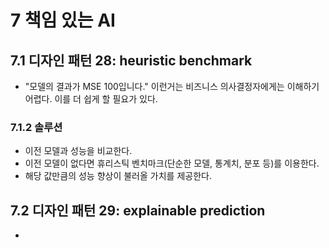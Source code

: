 # 7 책임 있는 AI

## 7.1 디자인 패턴 28: heuristic benchmark

- "모델의 결과가 MSE 100입니다." 이런거는 비즈니스 의사결정자에게는 이해하기 어렵다. 이를 더 쉽게 할 필요가 있다.

### 7.1.2 솔루션

- 이전 모델과 성능을 비교한다.
- 이전 모델이 없다면 휴리스틱 벤치마크(단순한 모델, 통계치, 분포 등)를 이용한다.
- 해당 값만큼의 성능 향상이 불러올 가치를 제공한다.

## 7.2 디자인 패턴 29: explainable prediction

-
